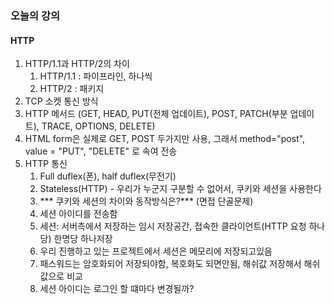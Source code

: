 ### 오늘의 강의

#### HTTP

1. HTTP/1.1과 HTTP/2의 차이
   1. HTTP/1.1 : 파이프라인, 하나씩
   2. HTTP/2 : 패키지
2. TCP 소켓 통신 방식
3. HTTP 메서드 (GET, HEAD, PUT(전체 업데이트), POST, PATCH(부분 업데이트), TRACE, OPTIONS, DELETE)
4. HTML form은 실제로 GET, POST 두가지만 사용, 그래서 method="post", value = "PUT", "DELETE" 로 속여 전송
5. HTTP 통신
   1. Full duflex(폰), half duflex(무전기)
   2. Stateless(HTTP) - 우리가 누군지 구분할 수 없어서, 쿠키와 세션을 사용한다
   3. *** 쿠키와 세션의 차이와 동작방식은?*** (면접 단골문제)
   4. 세션 아이디를 전송함
   5. 세션: 서버측에서 저장하는 임시 저장공간, 접속한 클라이언트(HTTP 요청 하나당) 한명당 하나저장
   6. 우리 진행하고 있는 프로젝트에서 세션은 메모리에 저장되고있음
   7. 패스워드는 암호화되어 저장되야함, 복호화도 되면안됨, 해쉬값 저장해서 해쉬값으로 비교
   8. 세션 아이디는 로그인 할 떄마다 변경될까?
